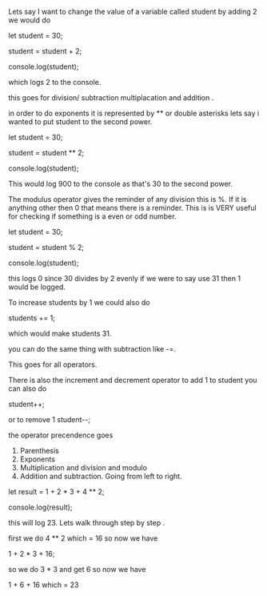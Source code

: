

Lets say I want to change the value of a variable called student by adding 2 we would do 


let student = 30;

student = student + 2;

console.log(student);

which logs 2 to the console. 

this goes for division/ subtraction multiplacation and addition .


in order to do exponents it is represented by ** or double asterisks lets say i wanted to put student to the second power.

let student = 30;

student = student ** 2;

console.log(student);

This would log 900 to the console as that's 30 to the second power. 



The modulus operator gives the reminder of any division this is %. If it is anything other then 0 that means there is a reminder. This is is VERY useful for checking if something is a even or odd number.

let student = 30;

student = student % 2;

console.log(student);

this logs 0 since 30 divides by 2 evenly if we were to say use 31 then 1 would be logged. 



To increase students by 1 we could also do

students += 1; 

which would make students 31.


you can do the same thing with subtraction like -=. 

This goes for all operators. 



There is also the increment and decrement operator to add 1 to student you can also do

student++;

or to remove 1 
student--; 


the operator precendence goes 

1. Parenthesis 
2. Exponents 
3. Multiplication and division and modulo
4. Addition and subtraction. 
Going from left to right.


let result = 1 + 2 * 3 + 4 ** 2;

console.log(result);

this will log 23. Lets walk through step by step .

first we do  4 ** 2 which = 16 so now we have

1 + 2 * 3 + 16;

so we do 3 * 3 and get 6 so now we have 

1 + 6 + 16 which = 23



